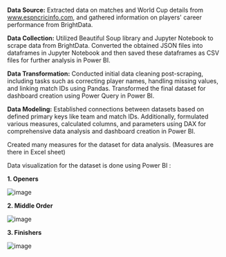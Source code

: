 **Data Source:**
Extracted data on matches and World Cup details from www.espncricinfo.com, and gathered information on players' career performance from BrightData.

**Data Collection:**
Utilized Beautiful Soup library and Jupyter Notebook to scrape data from BrightData. Converted the obtained JSON files into dataframes in Jupyter Notebook and then saved these dataframes as CSV files for further analysis in Power BI.

**Data Transformation:** 
Conducted initial data cleaning post-scraping, including tasks such as correcting player names, handling missing values, and linking match IDs using Pandas. Transformed the final dataset for dashboard creation using Power Query in Power BI.

**Data Modeling:**
Established connections between datasets based on defined primary keys like team and match IDs. Additionally, formulated various measures, calculated columns, and parameters using DAX for comprehensive data analysis and dashboard creation in Power BI.

Created many measures for the dataset for data analysis. (Measures are there in Excel sheet)

Data visualization for the dataset is done using Power BI :

**1. Openers**

![image](https://github.com/Laxmisneha05/Cricket_Data_Analytics/assets/113546595/8fd67958-24f2-45ce-a2cd-e26f1700947a)

**2. Middle Order**

![image](https://github.com/Laxmisneha05/Cricket_Data_Analytics/assets/113546595/acc66d8b-2007-4d3d-b52c-3c898b1e4c89)

**3. Finishers**

![image](https://github.com/Laxmisneha05/Cricket_Data_Analytics/assets/113546595/6cf5dd02-b066-482c-a8a2-dd95d3664a10)

   
